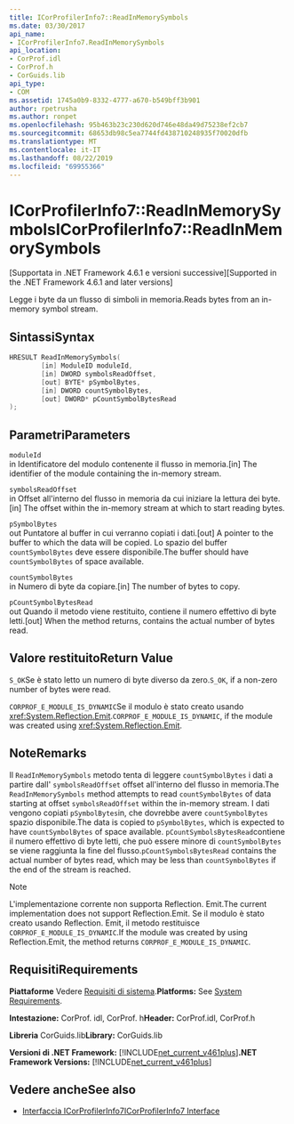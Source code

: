 ```yaml
---
title: ICorProfilerInfo7::ReadInMemorySymbols
ms.date: 03/30/2017
api_name:
- ICorProfilerInfo7.ReadInMemorySymbols
api_location:
- CorProf.idl
- CorProf.h
- CorGuids.lib
api_type:
- COM
ms.assetid: 1745a0b9-8332-4777-a670-b549bff3b901
author: rpetrusha
ms.author: ronpet
ms.openlocfilehash: 95b463b23c230d620d746e48da49d75238ef2cb7
ms.sourcegitcommit: 68653db98c5ea7744fd438710248935f70020dfb
ms.translationtype: MT
ms.contentlocale: it-IT
ms.lasthandoff: 08/22/2019
ms.locfileid: "69955366"
---
```

# <a name="icorprofilerinfo7readinmemorysymbols"></a><span data-ttu-id="114f6-102">ICorProfilerInfo7::ReadInMemorySymbols</span><span class="sxs-lookup"><span data-stu-id="114f6-102">ICorProfilerInfo7::ReadInMemorySymbols</span></span>
<span data-ttu-id="114f6-103">[Supportata in .NET Framework 4.6.1 e versioni successive]</span><span class="sxs-lookup"><span data-stu-id="114f6-103">[Supported in the .NET Framework 4.6.1 and later versions]</span></span>  
  
 <span data-ttu-id="114f6-104">Legge i byte da un flusso di simboli in memoria.</span><span class="sxs-lookup"><span data-stu-id="114f6-104">Reads bytes from an in-memory symbol stream.</span></span>  
  
## <a name="syntax"></a><span data-ttu-id="114f6-105">Sintassi</span><span class="sxs-lookup"><span data-stu-id="114f6-105">Syntax</span></span>  
  
```cpp  
HRESULT ReadInMemorySymbols(  
        [in] ModuleID moduleId,  
        [in] DWORD symbolsReadOffset,  
        [out] BYTE* pSymbolBytes,  
        [in] DWORD countSymbolBytes,  
        [out] DWORD* pCountSymbolBytesRead  
);  
```  
  
## <a name="parameters"></a><span data-ttu-id="114f6-106">Parametri</span><span class="sxs-lookup"><span data-stu-id="114f6-106">Parameters</span></span>  
 `moduleId`  
 <span data-ttu-id="114f6-107">in Identificatore del modulo contenente il flusso in memoria.</span><span class="sxs-lookup"><span data-stu-id="114f6-107">[in] The identifier of the module containing the in-memory stream.</span></span>  
  
 `symbolsReadOffset`  
 <span data-ttu-id="114f6-108">in Offset all'interno del flusso in memoria da cui iniziare la lettura dei byte.</span><span class="sxs-lookup"><span data-stu-id="114f6-108">[in] The offset within the in-memory stream at which to start reading bytes.</span></span>  
  
 `pSymbolBytes`  
 <span data-ttu-id="114f6-109">out Puntatore al buffer in cui verranno copiati i dati.</span><span class="sxs-lookup"><span data-stu-id="114f6-109">[out] A pointer to the buffer to which the data will be copied.</span></span> <span data-ttu-id="114f6-110">Lo spazio del buffer `countSymbolBytes` deve essere disponibile.</span><span class="sxs-lookup"><span data-stu-id="114f6-110">The buffer should have `countSymbolBytes` of space available.</span></span>  
  
 `countSymbolBytes`  
 <span data-ttu-id="114f6-111">in Numero di byte da copiare.</span><span class="sxs-lookup"><span data-stu-id="114f6-111">[in] The number of bytes to copy.</span></span>  
  
 `pCountSymbolBytesRead`  
 <span data-ttu-id="114f6-112">out Quando il metodo viene restituito, contiene il numero effettivo di byte letti.</span><span class="sxs-lookup"><span data-stu-id="114f6-112">[out] When the method returns, contains the actual number of bytes read.</span></span>  
  
## <a name="return-value"></a><span data-ttu-id="114f6-113">Valore restituito</span><span class="sxs-lookup"><span data-stu-id="114f6-113">Return Value</span></span>  
 <span data-ttu-id="114f6-114">`S_OK`Se è stato letto un numero di byte diverso da zero.</span><span class="sxs-lookup"><span data-stu-id="114f6-114">`S_OK`, if a non-zero number of bytes were read.</span></span>  
  
 <span data-ttu-id="114f6-115">`CORPROF_E_MODULE_IS_DYNAMIC`Se il modulo è stato creato usando <xref:System.Reflection.Emit>.</span><span class="sxs-lookup"><span data-stu-id="114f6-115">`CORPROF_E_MODULE_IS_DYNAMIC`, if the module was created using <xref:System.Reflection.Emit>.</span></span>  
  
## <a name="remarks"></a><span data-ttu-id="114f6-116">Note</span><span class="sxs-lookup"><span data-stu-id="114f6-116">Remarks</span></span>  
 <span data-ttu-id="114f6-117">Il `ReadInMemorySymbols` metodo tenta di leggere `countSymbolBytes` i dati a partire dall' `symbolsReadOffset` offset all'interno del flusso in memoria.</span><span class="sxs-lookup"><span data-stu-id="114f6-117">The `ReadInMemorySymbols` method attempts to read `countSymbolBytes` of data starting at offset      `symbolsReadOffset` within the in-memory stream.</span></span> <span data-ttu-id="114f6-118">I dati vengono copiati `pSymbolBytes`in, che dovrebbe avere `countSymbolBytes` spazio disponibile.</span><span class="sxs-lookup"><span data-stu-id="114f6-118">The data is copied to `pSymbolBytes`, which is expected to have `countSymbolBytes` of space available.</span></span>     <span data-ttu-id="114f6-119">`pCountSymbolsBytesRead`contiene il numero effettivo di byte letti, che può essere minore di `countSymbolBytes` se viene raggiunta la fine del flusso.</span><span class="sxs-lookup"><span data-stu-id="114f6-119">`pCountSymbolsBytesRead` contains the actual number of bytes read, which may be less than `countSymbolBytes` if the end of the stream is reached.</span></span>  
  
> [!NOTE]
> <span data-ttu-id="114f6-120">L'implementazione corrente non supporta Reflection. Emit.</span><span class="sxs-lookup"><span data-stu-id="114f6-120">The current implementation does not support Reflection.Emit.</span></span> <span data-ttu-id="114f6-121">Se il modulo è stato creato usando Reflection. Emit, il metodo restituisce `CORPROF_E_MODULE_IS_DYNAMIC`.</span><span class="sxs-lookup"><span data-stu-id="114f6-121">If the module was created by using Reflection.Emit, the method returns `CORPROF_E_MODULE_IS_DYNAMIC`.</span></span>  
  
## <a name="requirements"></a><span data-ttu-id="114f6-122">Requisiti</span><span class="sxs-lookup"><span data-stu-id="114f6-122">Requirements</span></span>  
 <span data-ttu-id="114f6-123">**Piattaforme** Vedere [Requisiti di sistema](../../../../docs/framework/get-started/system-requirements.md).</span><span class="sxs-lookup"><span data-stu-id="114f6-123">**Platforms:** See [System Requirements](../../../../docs/framework/get-started/system-requirements.md).</span></span>  
  
 <span data-ttu-id="114f6-124">**Intestazione:** CorProf. idl, CorProf. h</span><span class="sxs-lookup"><span data-stu-id="114f6-124">**Header:** CorProf.idl, CorProf.h</span></span>  
  
 <span data-ttu-id="114f6-125">**Libreria** CorGuids.lib</span><span class="sxs-lookup"><span data-stu-id="114f6-125">**Library:** CorGuids.lib</span></span>  
  
 <span data-ttu-id="114f6-126">**Versioni di .NET Framework:** [!INCLUDE[net_current_v461plus](../../../../includes/net-current-v461plus-md.md)]</span><span class="sxs-lookup"><span data-stu-id="114f6-126">**.NET Framework Versions:** [!INCLUDE[net_current_v461plus](../../../../includes/net-current-v461plus-md.md)]</span></span>  
  
## <a name="see-also"></a><span data-ttu-id="114f6-127">Vedere anche</span><span class="sxs-lookup"><span data-stu-id="114f6-127">See also</span></span>

- [<span data-ttu-id="114f6-128">Interfaccia ICorProfilerInfo7</span><span class="sxs-lookup"><span data-stu-id="114f6-128">ICorProfilerInfo7 Interface</span></span>](../../../../docs/framework/unmanaged-api/profiling/icorprofilerinfo7-interface.md)
